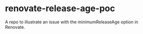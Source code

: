 # renovate-release-age-poc
A repo to illustrate an issue with the minimumReleaseAge option in Renovate.
